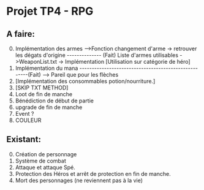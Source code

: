 # Projet TP4 - RPG

## A faire:

0) Implémentation des armes 
    -->Fonction changement d'arme -> retrouver les dégats d'origine -------------- (Fait)
                 Liste d'armes utilisables ->WeaponList.txt -> Implémentation
                 [Utilisation sur catégorie de héro]
1) Implémentation du mana   -----------------------------------------------------(Fait)
    --> Pareil que pour les flèches
2) [Implémentation des consommables potion/nourriture.] 
3) [SKIP TXT METHOD]
4) Loot de fin de manche
5) Bénédiction de début de partie
6) upgrade de fin de manche
7) Event ?
8) COULEUR

## Existant:
0) Création de personnage
1) Système de combat
2) Attaque et attaque Spé.
3) Protection des Héros et arrêt de protection en fin de manche.
4) Mort des personnages (ne reviennent pas à la vie)
